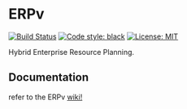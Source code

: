 # ERPv

[![Build Status](https://travis-ci.com/Um9i/ERPv.svg?branch=master)](https://travis-ci.com/Um9i/ERPv)
[![Code style: black](https://img.shields.io/badge/code%20style-black-000000.svg)](https://github.com/ambv/black)
[![License: MIT](https://img.shields.io/badge/License-MIT-blue.svg)](https://opensource.org/licenses/MIT)

Hybrid Enterprise Resource Planning.

## Documentation

refer to the ERPv [wiki!](https://github.com/Um9i/ERPv/wiki)

